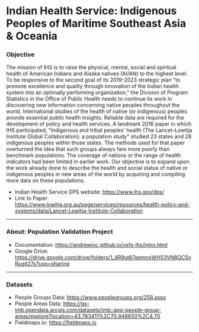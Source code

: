 # Indian Health Service: Indigenous Peoples of Maritime Southeast Asia & Oceania
### Objective
The mission of IHS is to raise the physical, mental, social and spiritual health of American Indians and Alaska natives (AI/AN) to the highest level. To be responsive to the second goal of its 2019-2023
strategic plan "to promote excellence and quality through innovation of the Indian health system into an optimally performing organization," the Division of Program Statistics in the Office of Public Health
needs to continue its work in discovering new information concerning native peoples throughout the world. International studies of the health of native (or indigenous) peoples provide essential public
health insights. Reliable data are required for the development of policy and health services. A landmark 2016 paper in which IHS participated, "Indigenous and tribal peoples' health (The Lancet–Lowitja
Institute Global Collaboration): a population study" studied 23 states and 28 indigenous peoples within those states. The methods used for that paper overturned the idea that such groups always fare more poorly than benchmark populations. 
The coverage of nations or the range of health indicators had been limited in earlier work. Our objective is to expand upon the work already done to describe the health and social status of native or indigenous peoples in new areas of the world by acquiring and compiling more data on these populations.
* Indian Health Service DPS website: https://www.ihs.gov/dps/
* Link to Paper: https://www.lowitja.org.au/page/services/resources/health-policy-and-systems/data/Lancet-Lowitja-Institute-Collaboration



***
### About: Population Validation Project
* Documentation: https://andrewjoc.github.io/vsfs-ihs/intro.html
* Google Drive: https://drive.google.com/drive/folders/1_4R9ut87eemnxWH53VN8QCSyRugit27s?usp=sharing
  
  
 ***
 ### Datasets
 * People Groups Data: https://www.peoplegroups.org/258.aspx
 * People Areas Data: https://go-imb.opendata.arcgis.com/datasets/imb::apg-people-group-areas/explore?location=43.783411%2C70.948650%2C4.70  
 * Fieldmaps.io: https://fieldmaps.io
